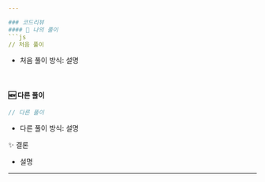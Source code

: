 ```yaml
---

### 코드리뷰
#### 🤔 나의 풀이
```js
// 처음 풀이

```
- 처음 풀이 방식: 설명

<br>

#### 🆕 다른 풀이
```js
// 다른 풀이

```
- 다른 풀이 방식: 설명


✨ 결론
- 설명
---
```


